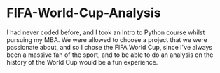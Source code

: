 # FIFA-World-Cup-Analysis
I had never coded before, and I took an Intro to Python course whilst pursuing my MBA. We were allowed to choose a project that we were passionate about, and so I chose the FIFA World Cup, since I've always been a massive fan of the sport, and to be able to do an analysis on the history of the World Cup would be a fun experience.
